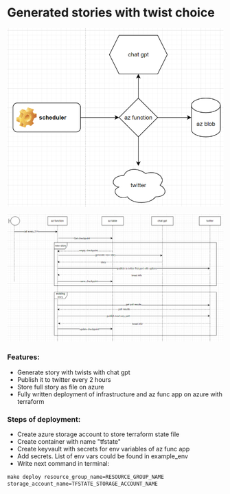 # Generated stories with twist choice

![](arch1.png)

![](arch2.png)


### Features:
 - Generate story with twists with chat gpt
 - Publish it to twitter every 2 hours
 - Store full story as file on azure
 - Fully written deployment of infrastructure and az func app on azure with terraform

### Steps of deployment:
 - Create azure storage account to store terraform state file
 - Create container with name "tfstate"
 - Create keyvault with secrets for env variables of az func app
 - Add secrets. List of env vars could be found in example_env
 - Write next command in terminal: 
```shell
make deploy resource_group_name=RESOURCE_GROUP_NAME storage_account_name=TFSTATE_STORAGE_ACCOUNT_NAME
```